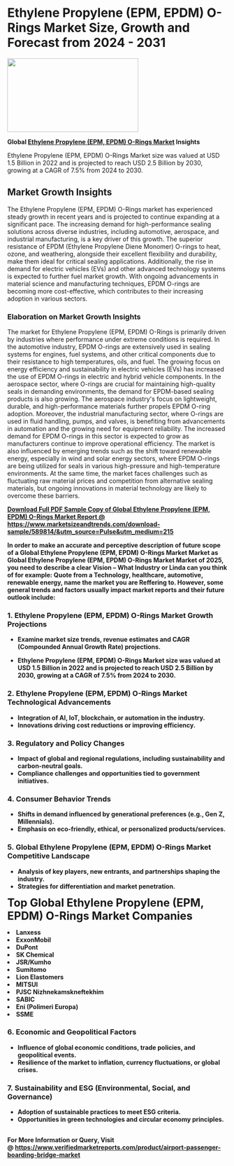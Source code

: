 <H1>Ethylene Propylene (EPM, EPDM) O-Rings Market Size, Growth and Forecast from 2024 - 2031</H1><img class="aligncenter size-medium wp-image-584254" src="https://thirdeyenews.in/wp-content/uploads/2024/09/Global-Market-Research-300x168.jpeg" alt="" width="300" height="168" /><p><strong>Global&nbsp;<a href="https://www.marketsizeandtrends.com/download-sample/589814/&amp;utm_source=Pulse&amp;utm_medium=215">Ethylene Propylene (EPM, EPDM) O-Rings Market</a> Insights</strong></p><p>Ethylene Propylene (EPM, EPDM) O-Rings Market size was valued at USD 1.5 Billion in 2022 and is projected to reach USD 2.5 Billion by 2030, growing at a CAGR of 7.5% from 2024 to 2030.</p><p><h2>Market Growth Insights</h2> The Ethylene Propylene (EPM, EPDM) O-Rings market has experienced steady growth in recent years and is projected to continue expanding at a significant pace. The increasing demand for high-performance sealing solutions across diverse industries, including automotive, aerospace, and industrial manufacturing, is a key driver of this growth. The superior resistance of EPDM (Ethylene Propylene Diene Monomer) O-rings to heat, ozone, and weathering, alongside their excellent flexibility and durability, make them ideal for critical sealing applications. Additionally, the rise in demand for electric vehicles (EVs) and other advanced technology systems is expected to further fuel market growth. With ongoing advancements in material science and manufacturing techniques, EPDM O-rings are becoming more cost-effective, which contributes to their increasing adoption in various sectors. <p><strong><a href="#"></a></strong></p> <h3>Elaboration on Market Growth Insights</h3> The market for Ethylene Propylene (EPM, EPDM) O-Rings is primarily driven by industries where performance under extreme conditions is required. In the automotive industry, EPDM O-rings are extensively used in sealing systems for engines, fuel systems, and other critical components due to their resistance to high temperatures, oils, and fuel. The growing focus on energy efficiency and sustainability in electric vehicles (EVs) has increased the use of EPDM O-rings in electric and hybrid vehicle components. In the aerospace sector, where O-rings are crucial for maintaining high-quality seals in demanding environments, the demand for EPDM-based sealing products is also growing. The aerospace industry's focus on lightweight, durable, and high-performance materials further propels EPDM O-ring adoption. Moreover, the industrial manufacturing sector, where O-rings are used in fluid handling, pumps, and valves, is benefiting from advancements in automation and the growing need for equipment reliability. The increased demand for EPDM O-rings in this sector is expected to grow as manufacturers continue to improve operational efficiency. The market is also influenced by emerging trends such as the shift toward renewable energy, especially in wind and solar energy sectors, where EPDM O-rings are being utilized for seals in various high-pressure and high-temperature environments. At the same time, the market faces challenges such as fluctuating raw material prices and competition from alternative sealing materials, but ongoing innovations in material technology are likely to overcome these barriers. <p><strong><a href="#"></p><p><span class=""><strong>Download Full PDF Sample Copy of Global Ethylene Propylene (EPM, EPDM) O-Rings Market Report</strong> @ <a href="https://www.marketsizeandtrends.com/download-sample/589814/&amp;utm_source=Pulse&amp;utm_medium=215" target="_blank">https://www.marketsizeandtrends.com/download-sample/589814/&amp;utm_source=Pulse&amp;utm_medium=215</a></span></p><p>In order to make an accurate and perceptive description of future scope of a Global&nbsp;Ethylene Propylene (EPM, EPDM) O-Rings Market Market as Global&nbsp;Ethylene Propylene (EPM, EPDM) O-Rings Market Market of 2025, you need to describe a clear Vision &ndash; What Industry or Linda can you think of for example: Quote from a Technology, healthcare, automotive, renewable energy, name the market you are Reffering to. However, some general trends and factors usually impact market reports and their future outlook include:</p><h3>1.&nbsp;<strong>Ethylene Propylene (EPM, EPDM) O-Rings Market Growth Projections</strong></h3><ul><li>Examine market size trends, revenue estimates and CAGR (Compounded Annual Growth Rate) projections.</li><li><p>Ethylene Propylene (EPM, EPDM) O-Rings Market size was valued at USD 1.5 Billion in 2022 and is projected to reach USD 2.5 Billion by 2030, growing at a CAGR of 7.5% from 2024 to 2030.</p></li></ul><h3>2.&nbsp;<strong>Ethylene Propylene (EPM, EPDM) O-Rings Market Technological Advancements</strong></h3><ul><li>Integration of AI, IoT, blockchain, or automation in the industry.</li><li>Innovations driving cost reductions or improving efficiency.</li></ul><h3>3.&nbsp;<strong>Regulatory and Policy Changes</strong></h3><ul><li>Impact of global and regional regulations, including sustainability and carbon-neutral goals.</li><li>Compliance challenges and opportunities tied to government initiatives.</li></ul><h3>4.&nbsp;<strong>Consumer Behavior Trends</strong></h3><ul><li>Shifts in demand influenced by generational preferences (e.g., Gen Z, Millennials).</li><li>Emphasis on eco-friendly, ethical, or personalized products/services.</li></ul><h3>5.&nbsp;<strong>Global Ethylene Propylene (EPM, EPDM) O-Rings Market Competitive Landscape</strong></h3><ul><li>Analysis of key players, new entrants, and partnerships shaping the industry.</li><li>Strategies for differentiation and market penetration.</li></ul><p data-pm-slice="1 1 []"><span style="color: inherit; font-family: inherit; font-size: 25px;">Top Global Ethylene Propylene (EPM, EPDM) O-Rings Market Companies</span></p><div class="" data-test-id=""><p><li>Lanxess</li><li> ExxonMobil</li><li> DuPont</li><li> SK Chemical</li><li> JSR/Kumho</li><li> Sumitomo</li><li> Lion Elastomers</li><li> MITSUI</li><li> PJSC Nizhnekamskneftekhim</li><li> SABIC</li><li> Eni (Polimeri Europa)</li><li> SSME</li></p></div><h3>6.&nbsp;<strong>Economic and Geopolitical Factors</strong></h3><ul><li>Influence of global economic conditions, trade policies, and geopolitical events.</li><li>Resilience of the market to inflation, currency fluctuations, or global crises.</li></ul><h3>7.&nbsp;<strong>Sustainability and ESG (Environmental, Social, and Governance)</strong></h3><ul><li>Adoption of sustainable practices to meet ESG criteria.</li><li>Opportunities in green technologies and circular economy principles.</li></ul><h2><strong style="font-size: 14px;">For More Information or Query, Visit @&nbsp;</strong><a style="background-color: #ffffff; font-size: 14px;" href="https://www.marketsizeandtrends.com/report/ethylene-propylene-epm-epdm-o-rings-market/" target="_blank">https://www.verifiedmarketreports.com/product/airport-passenger-boarding-bridge-market</a></h2>

